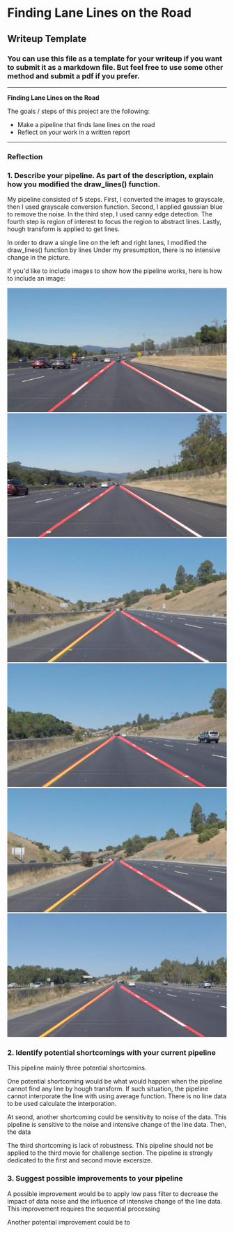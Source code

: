 # **Finding Lane Lines on the Road** 

## Writeup Template

### You can use this file as a template for your writeup if you want to submit it as a markdown file. But feel free to use some other method and submit a pdf if you prefer.

---

**Finding Lane Lines on the Road**

The goals / steps of this project are the following:
* Make a pipeline that finds lane lines on the road
* Reflect on your work in a written report


[//]: # (Image References)

[image1]: ./examples/grayscale.jpg "Grayscale"
[image2]: ./test_images_output/solidWhiteCurve.jpg    "Solid White Curve"
[image3]: ./test_images_output/solidWhiteRight.jpg    "Solid White Right"
[image4]: ./test_images_output/whiteCarLaneSwitch.jpg "White Car Lane Switch"
[image5]: ./test_images_output/solidYellowCurve.jpg   "Solid Yellow Curve"
[image6]: ./test_images_output/solidYellowCurve2.jpg  "Solid Yellow Curve2"
[image7]: ./test_images_output/solidYellowLeft.jpg    "Solid Yellow Left"

---

### Reflection

### 1. Describe your pipeline. As part of the description, explain how you modified the draw_lines() function.

My pipeline consisted of 5 steps. First, I converted the images to grayscale, then I used grayscale conversion function. Second, I applied gaussian blue to remove the noise. In the third step, I used canny edge detection. The fourth step is region of interest to focus the region to abstract lines. Lastly, hough transform is applied to get lines.

In order to draw a single line on the left and right lanes, I modified the draw_lines() function by lines
Under my presumption, there is no intensive change in the picture.

If you'd like to include images to show how the pipeline works, here is how to include an image: 

![result1][image2]
![result2][image3]
![result3][image4]
![result4][image5]
![result5][image6]
![result6][image7]


### 2. Identify potential shortcomings with your current pipeline
This pipeline mainly three potential shortcomins.

One potential shortcoming would be what would happen when the pipeline cannot find any line by hough transform.
If such situation, the pipeline cannot interporate the line with using average function. There is no line data to be used calculate the interporation.

At seond, another shortcoming could be sensitivity to noise of the data. This pipeline is sensitive to the noise and intensive change of the line data. Then, the data

The third shortcoming is lack of robustness. This pipeline should not be applied to the third movie for challenge section. The pipeline is strongly dedicated to the first and second movie excersize.


### 3. Suggest possible improvements to your pipeline

A possible improvement would be to apply low pass filter to decrease the impact of data noise and the influence of intensive change of the line data.
This improvement requires the sequential processing

Another potential improvement could be to 
